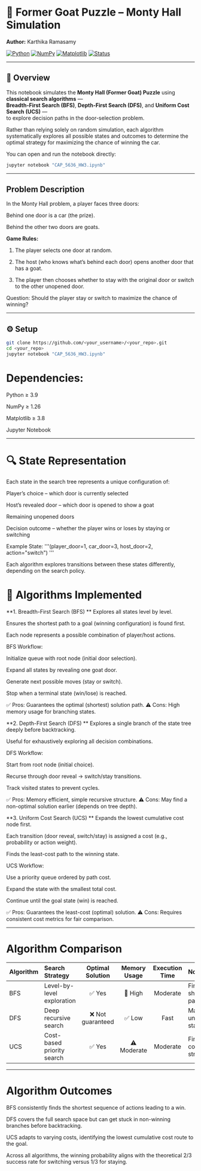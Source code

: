 # 🧩 Former Goat Puzzle – Monty Hall Simulation  
**Author:** Karthika Ramasamy  

[![Python](https://img.shields.io/badge/Python-3.10-blue.svg)]() [![NumPy](https://img.shields.io/badge/NumPy-1.26-blue.svg)]() [![Matplotlib](https://img.shields.io/badge/Matplotlib-3.8-orange.svg)]() [![Status](https://img.shields.io/badge/Simulation-Monty%20Hall%20Problem-green.svg)]()

---

## 🚀 Overview  

This notebook simulates the **Monty Hall (Former Goat) Puzzle** using **classical search algorithms** —  
**Breadth-First Search (BFS)**, **Depth-First Search (DFS)**, and **Uniform Cost Search (UCS)** —  
to explore decision paths in the door-selection problem.

Rather than relying solely on random simulation, each algorithm systematically explores all possible states and outcomes to determine the optimal strategy for maximizing the chance of winning the car.

You can open and run the notebook directly:  
```bash
jupyter notebook "CAP_5636_HW3.ipynb"
```
---

## Problem Description

In the Monty Hall problem, a player faces three doors:

Behind one door is a car (the prize).

Behind the other two doors are goats.

**Game Rules:**

1. The player selects one door at random.

2. The host (who knows what’s behind each door) opens another door that has a goat.

3. The player then chooses whether to stay with the original door or switch to the other unopened door.

Question: Should the player stay or switch to maximize the chance of winning?

---

## ⚙️ Setup
```bash
git clone https://github.com/<your_username>/<your_repo>.git
cd <your_repo>
jupyter notebook "CAP_5636_HW3.ipynb"
```

# Dependencies:

Python ≥ 3.9

NumPy ≥ 1.26

Matplotlib ≥ 3.8

Jupyter Notebook

---
# 🔍 State Representation

Each state in the search tree represents a unique configuration of:

Player’s choice – which door is currently selected

Host’s revealed door – which door is opened to show a goat

Remaining unopened doors

Decision outcome – whether the player wins or loses by staying or switching

Example State:
'''(player_door=1, car_door=3, host_door=2, action="switch") '''

Each algorithm explores transitions between these states differently, depending on the search policy.

# 🧩 Algorithms Implemented

**1. Breadth-First Search (BFS)
**
Explores all states level by level.

Ensures the shortest path to a goal (winning configuration) is found first.

Each node represents a possible combination of player/host actions.

BFS Workflow:

Initialize queue with root node (initial door selection).

Expand all states by revealing one goat door.

Generate next possible moves (stay or switch).

Stop when a terminal state (win/lose) is reached.

✅ Pros: Guarantees the optimal (shortest) solution path.
⚠️ Cons: High memory usage for branching states.

**2. Depth-First Search (DFS)
**
Explores a single branch of the state tree deeply before backtracking.

Useful for exhaustively exploring all decision combinations.

DFS Workflow:

Start from root node (initial choice).

Recurse through door reveal → switch/stay transitions.

Track visited states to prevent cycles.

✅ Pros: Memory efficient, simple recursive structure.
⚠️ Cons: May find a non-optimal solution earlier (depends on tree depth).

**3. Uniform Cost Search (UCS)
**
Expands the lowest cumulative cost node first.

Each transition (door reveal, switch/stay) is assigned a cost (e.g., probability or action weight).

Finds the least-cost path to the winning state.

UCS Workflow:

Use a priority queue ordered by path cost.

Expand the state with the smallest total cost.

Continue until the goal state (win) is reached.

✅ Pros: Guarantees the least-cost (optimal) solution.
⚠️ Cons: Requires consistent cost metrics for fair comparison.

---
# Algorithm Comparison
| Algorithm | Search Strategy            | Optimal Solution | Memory Usage | Execution Time | Notes                             |
| :-------- | :------------------------- | :--------------: | :----------: | :------------: | :-------------------------------- |
| BFS       | Level-by-level exploration |       ✅ Yes      |    🔺 High   |    Moderate    | Finds shortest win path first     |
| DFS       | Deep recursive search      | ❌ Not guaranteed |     ✅ Low    |      Fast      | May explore unnecessary states    |
| UCS       | Cost-based priority search |       ✅ Yes      |  ⚠️ Moderate |    Moderate    | Finds least-cost winning strategy |

---

# Algorithm Outcomes

BFS consistently finds the shortest sequence of actions leading to a win.

DFS covers the full search space but can get stuck in non-winning branches before backtracking.

UCS adapts to varying costs, identifying the lowest cumulative cost route to the goal.

Across all algorithms, the winning probability aligns with the theoretical 2/3 success rate for switching versus 1/3 for staying.
